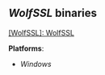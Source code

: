 *WolfSSL* binaries
------------------

[[WolfSSL]: WolfSSL](https://www.wolfssl.com)

**Platforms**:
- *Windows*

